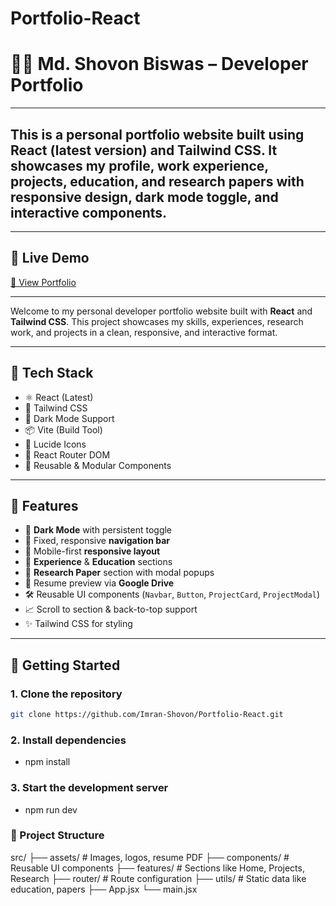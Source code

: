 # Portfolio-React
# 🧑‍💻 Md. Shovon Biswas – Developer Portfolio
---
This is a personal portfolio website built using **React (latest version)** and **Tailwind CSS**. It showcases my profile, work experience, projects, education, and research papers with responsive design, dark mode toggle, and interactive components.
---
---

## 🔗 Live Demo

[🔗 View Portfolio](https://portfolio-react-khaki-nine.vercel.app/)

---

Welcome to my personal developer portfolio website built with **React** and **Tailwind CSS**. This project showcases my skills, experiences, research work, and projects in a clean, responsive, and interactive format.

---

## 🚀 Tech Stack

- ⚛️ React (Latest)
- 💨 Tailwind CSS
- 🌙 Dark Mode Support
- 📦 Vite (Build Tool)
- 🎨 Lucide Icons
- 🔗 React Router DOM
- 🧩 Reusable & Modular Components

---

## 📁 Features

- 🌙 **Dark Mode** with persistent toggle
- 🧭 Fixed, responsive **navigation bar**
- 📱 Mobile-first **responsive layout**
- 💼 **Experience** & **Education** sections
- 🧪 **Research Paper** section with modal popups
- 📂 Resume preview via **Google Drive**
- 🛠️ Reusable UI components (`Navbar`, `Button`, `ProjectCard`, `ProjectModal`)
- 📈 Scroll to section & back-to-top support
- ✨ Tailwind CSS for styling

---

## 🚀 Getting Started

### 1. Clone the repository

```bash
git clone https://github.com/Imran-Shovon/Portfolio-React.git
```

### 2. Install dependencies
- npm install

### 3. Start the development server
- npm run dev

### 📁 Project Structure

src/
├── assets/               # Images, logos, resume PDF
├── components/           # Reusable UI components
├── features/             # Sections like Home, Projects, Research
├── router/               # Route configuration
├── utils/                # Static data like education, papers
├── App.jsx
└── main.jsx

